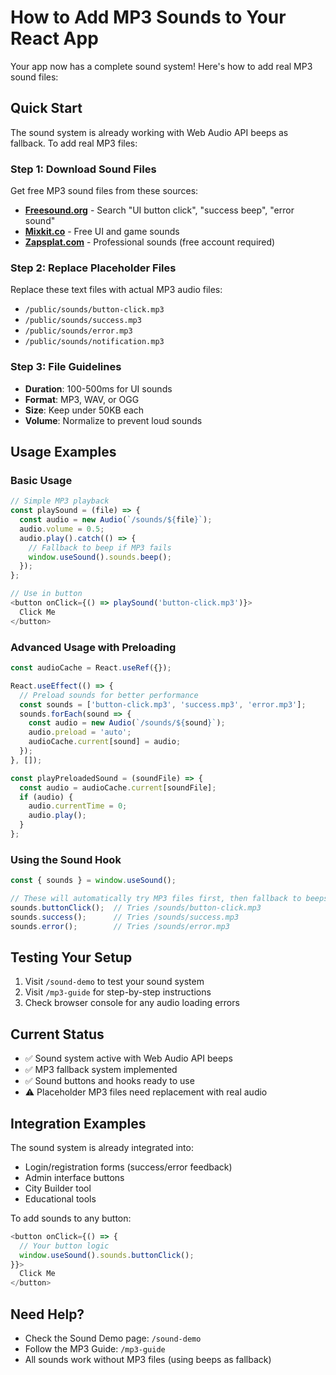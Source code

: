 # How to Add MP3 Sounds to Your React App

Your app now has a complete sound system! Here's how to add real MP3 sound files:

## Quick Start

The sound system is already working with Web Audio API beeps as fallback. To add real MP3 files:

### Step 1: Download Sound Files

Get free MP3 sound files from these sources:
- **[Freesound.org](https://freesound.org)** - Search "UI button click", "success beep", "error sound"
- **[Mixkit.co](https://mixkit.co/free-sound-effects/game/)** - Free UI and game sounds
- **[Zapsplat.com](https://zapsplat.com)** - Professional sounds (free account required)

### Step 2: Replace Placeholder Files

Replace these text files with actual MP3 audio files:
- `/public/sounds/button-click.mp3`
- `/public/sounds/success.mp3` 
- `/public/sounds/error.mp3`
- `/public/sounds/notification.mp3`

### Step 3: File Guidelines

- **Duration**: 100-500ms for UI sounds
- **Format**: MP3, WAV, or OGG
- **Size**: Keep under 50KB each
- **Volume**: Normalize to prevent loud sounds

## Usage Examples

### Basic Usage
```javascript
// Simple MP3 playback
const playSound = (file) => {
  const audio = new Audio(`/sounds/${file}`);
  audio.volume = 0.5;
  audio.play().catch(() => {
    // Fallback to beep if MP3 fails
    window.useSound().sounds.beep();
  });
};

// Use in button
<button onClick={() => playSound('button-click.mp3')}>
  Click Me
</button>
```

### Advanced Usage with Preloading
```javascript
const audioCache = React.useRef({});

React.useEffect(() => {
  // Preload sounds for better performance
  const sounds = ['button-click.mp3', 'success.mp3', 'error.mp3'];
  sounds.forEach(sound => {
    const audio = new Audio(`/sounds/${sound}`);
    audio.preload = 'auto';
    audioCache.current[sound] = audio;
  });
}, []);

const playPreloadedSound = (soundFile) => {
  const audio = audioCache.current[soundFile];
  if (audio) {
    audio.currentTime = 0;
    audio.play();
  }
};
```

### Using the Sound Hook
```javascript
const { sounds } = window.useSound();

// These will automatically try MP3 files first, then fallback to beeps
sounds.buttonClick();  // Tries /sounds/button-click.mp3
sounds.success();      // Tries /sounds/success.mp3
sounds.error();        // Tries /sounds/error.mp3
```

## Testing Your Setup

1. Visit `/sound-demo` to test your sound system
2. Visit `/mp3-guide` for step-by-step instructions
3. Check browser console for any audio loading errors

## Current Status

- ✅ Sound system active with Web Audio API beeps
- ✅ MP3 fallback system implemented
- ✅ Sound buttons and hooks ready to use
- ⚠️ Placeholder MP3 files need replacement with real audio

## Integration Examples

The sound system is already integrated into:
- Login/registration forms (success/error feedback)
- Admin interface buttons
- City Builder tool
- Educational tools

To add sounds to any button:
```javascript
<button onClick={() => {
  // Your button logic
  window.useSound().sounds.buttonClick();
}}>
  Click Me
</button>
```

## Need Help?

- Check the Sound Demo page: `/sound-demo`
- Follow the MP3 Guide: `/mp3-guide`
- All sounds work without MP3 files (using beeps as fallback)